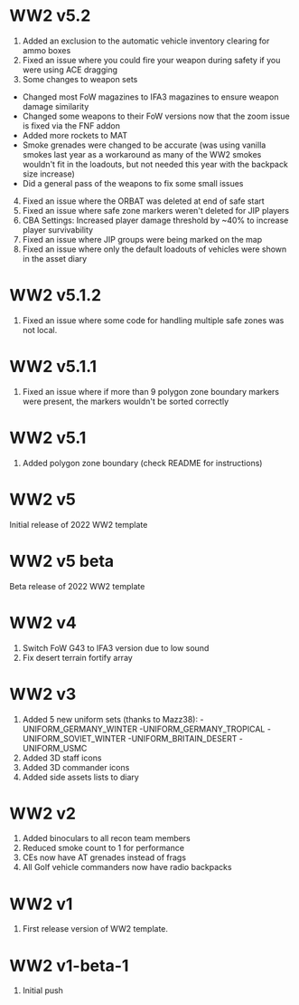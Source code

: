 # WW2 v5.2
1. Added an exclusion to the automatic vehicle inventory clearing for ammo boxes
2. Fixed an issue where you could fire your weapon during safety if you were using ACE dragging
3. Some changes to weapon sets
  - Changed most FoW magazines to IFA3 magazines to ensure weapon damage similarity
  - Changed some weapons to their FoW versions now that the zoom issue is fixed via the FNF addon
  - Added more rockets to MAT
  - Smoke grenades were changed to be accurate (was using vanilla smokes last year as a workaround as many of the WW2 smokes wouldn't fit in the loadouts, but not needed this year with the backpack size increase)
  - Did a general pass of the weapons to fix some small issues
4. Fixed an issue where the ORBAT was deleted at end of safe start
5. Fixed an issue where safe zone markers weren't deleted for JIP players
6. CBA Settings: Increased player damage threshold by ~40% to increase player survivability
7. Fixed an issue where JIP groups were being marked on the map
8. Fixed an issue where only the default loadouts of vehicles were shown in the asset diary

# WW2 v5.1.2
1. Fixed an issue where some code for handling multiple safe zones was not local.

# WW2 v5.1.1
1. Fixed an issue where if more than 9 polygon zone boundary markers were present, the markers wouldn't be sorted correctly

# WW2 v5.1
1. Added polygon zone boundary (check README for instructions)

# WW2 v5
Initial release of 2022 WW2 template

# WW2 v5 beta
Beta release of 2022 WW2 template

# WW2 v4
1. Switch FoW G43 to IFA3 version due to low sound
2. Fix desert terrain fortify array

# WW2 v3
1. Added 5 new uniform sets (thanks to Mazz38):
  -UNIFORM_GERMANY_WINTER
  -UNIFORM_GERMANY_TROPICAL
  -UNIFORM_SOVIET_WINTER
  -UNIFORM_BRITAIN_DESERT
  -UNIFORM_USMC
2. Added 3D staff icons
3. Added 3D commander icons
4. Added side assets lists to diary

# WW2 v2
1. Added binoculars to all recon team members
2. Reduced smoke count to 1 for performance
3. CEs now have AT grenades instead of frags
4. All Golf vehicle commanders now have radio backpacks

# WW2 v1
1. First release version of WW2 template.

# WW2 v1-beta-1
1. Initial push
